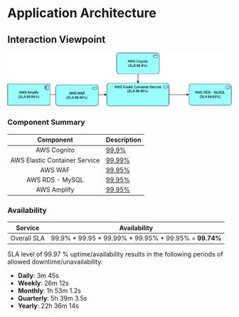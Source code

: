 ﻿# Application Architecture



## Interaction Viewpoint 

![Interaction viewpoint](images/Interaction-Viewpoint.png)

### Component Summary 

| Component | Description |
|:---------:|:------------|
| AWS Cognito | [99.9%](https://aws.amazon.com/cognito/sla/)|
| AWS Elastic Container Service | [99.99%](https://aws.amazon.com/ecs/sla/)|
| AWS WAF | [99.95%](https://aws.amazon.com/waf/sla/)|
| AWS RDS - MySQL | [99.95%](https://aws.amazon.com/rds/sla/)|
| AWS Amplify | [99.95%](https://aws.amazon.com/amplify/sla/)|

### Availability

| Service | Availability |
|:-------:|:------------:|
| Overall SLA | 99.9% * 99.95 * 99.99% * 99.95% * 99.95% = **99.74%** |

SLA level of 99.97 % uptime/availability results in the following periods of allowed downtime/unavailability:

* **Daily**: 3m 45s
* **Weekly**: 26m 12s
* **Monthly**: 1h 53m 1.2s
* **Quarterly**: 5h 39m 3.5s
* **Yearly**: 22h 36m 14s
